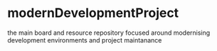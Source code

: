 # modernDevelopmentProject
the main board and resource repository focused around modernising development environments and project maintanance
